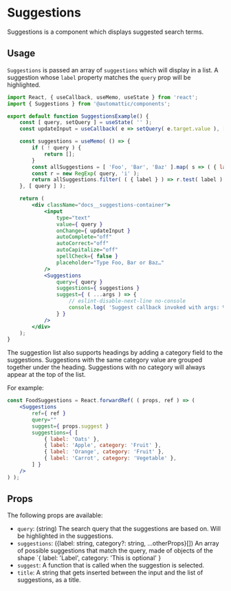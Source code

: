 # Suggestions

Suggestions is a component which displays suggested search terms.

## Usage

`Suggestions` is passed an array of `suggestions` which will display in a list.
A suggestion whose `label` property matches the `query` prop will be highlighted.

```jsx
import React, { useCallback, useMemo, useState } from 'react';
import { Suggestions } from '@automattic/components';

export default function SuggestionsExample() {
	const [ query, setQuery ] = useState( '' );
	const updateInput = useCallback( e => setQuery( e.target.value ), [ setQuery ] );

	const suggestions = useMemo( () => {
		if ( ! query ) {
			return [];
		}
		const allSuggestions = [ 'Foo', 'Bar', 'Baz' ].map( s => ( { label: s, value: s } ) );
		const r = new RegExp( query, 'i' );
		return allSuggestions.filter( ( { label } ) => r.test( label ) );
	}, [ query ] );

	return (
		<div className="docs__suggestions-container">
			<input
				type="text"
				value={ query }
				onChange={ updateInput }
				autoComplete="off"
				autoCorrect="off"
				autoCapitalize="off"
				spellCheck={ false }
				placeholder="Type Foo, Bar or Baz…"
			/>
			<Suggestions
				query={ query }
				suggestions={ suggestions }
				suggest={ ( ...args ) => {
					// eslint-disable-next-line no-console
					console.log( 'Suggest callback invoked with args: %o', args );
				} }
			/>
		</div>
	);
}
```

The suggestion list also supports headings by adding a category field to the suggestions. Suggestions with the same category value are grouped together under the heading. Suggestions with no category will always appear at the top of the list.

For example:

```jsx
const FoodSuggestions = React.forwardRef( ( props, ref ) => (
	<Suggestions
		ref={ ref }
		query=""
		suggest={ props.suggest }
		suggestions={ [
			{ label: 'Oats' },
			{ label: 'Apple', category: 'Fruit' },
			{ label: 'Orange', category: 'Fruit' },
			{ label: 'Carrot', category: 'Vegetable' },
		] }
	/>
) );
```

## Props

The following props are available:

- `query`: (string) The search query that the suggestions are based on. Will be highlighted in the suggestions.
- `suggestions`: ({label: string, category?: string, ...otherProps}[]) An array of possible suggestions that match the query, made of objects of the shape `{ label: 'Label', category: 'This is optional' }
- `suggest`: A function that is called when the suggestion is selected.
- `title`: A string that gets inserted between the input and the list of suggestions, as a title.
